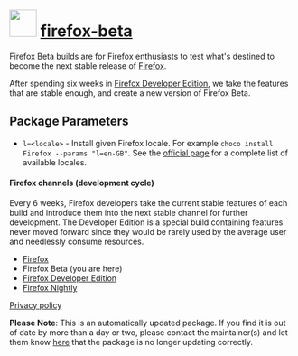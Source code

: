 ﻿# <img src="https://cdn.jsdelivr.net/gh/mkevenaar/chocolatey-packages@92fc1201bdb7d7deb90a0b4ec4b12f26e6e5412c/icons/firefox-beta.png" width="48" height="48"/> [firefox-beta](https://community.chocolatey.org/packages/firefox-beta)

Firefox Beta builds are for Firefox enthusiasts to test what's destined to become the next stable release of [Firefox](https://community.chocolatey.org/packages/firefox).

After spending six weeks in [Firefox Developer Edition](https://community.chocolatey.org/packages/firefox-dev), we take the features that are stable enough, and create a new version of Firefox Beta.

## Package Parameters

- `l=<locale>` - Install given Firefox locale. For example `choco install Firefox --params "l=en-GB"`. See the [official page](https://releases.mozilla.org/pub/firefox/releases/latest/README.txt) for a complete list of available locales.

#### Firefox channels (development cycle)

Every 6 weeks, Firefox developers take the current stable features of each build and introduce them into the next stable channel for further development. The Developer Edition is a special build containing features never moved forward since they would be rarely used by the average user and needlessly consume resources.

- [Firefox](https://community.chocolatey.org/packages/firefox)
- Firefox Beta (you are here)
- [Firefox Developer Edition](https://community.chocolatey.org/packages/firefox-dev)
- [Firefox Nightly](https://community.chocolatey.org/packages/firefox-nightly)

[Privacy policy](https://www.mozilla.org/en-US/privacy/firefox/)

**Please Note**: This is an automatically updated package. If you find it is
out of date by more than a day or two, please contact the maintainer(s) and
let them know [here](https://github.com/mkevenaar/chocolatey-packages/issues) that the package is no longer updating correctly.
